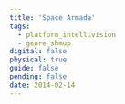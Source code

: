 ```yaml
---
title: 'Space Armada'
tags:
  - platform_intellivision
  - genre_shmup
digital: false
physical: true
guide: false
pending: false
date: 2014-02-14
---
```

